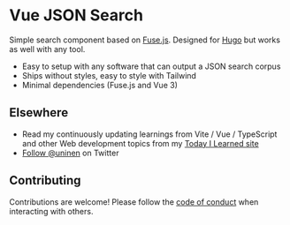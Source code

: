 # Vue JSON Search

Simple search component based on [Fuse.js](https://github.com/krisk/Fuse). Designed for [Hugo](https://github.com/gohugoio/hugo) but works as well with any tool.

- Easy to setup with any software that can output a JSON search corpus
- Ships without styles, easy to style with Tailwind
- Minimal dependencies (Fuse.js and Vue 3)

## Elsewhere

- Read my continuously updating learnings from Vite / Vue / TypeScript and other Web development topics from my [Today I Learned site](https://til.unessa.net/)
- [Follow @uninen](https://twitter.com/uninen) on Twitter

## Contributing

Contributions are welcome! Please follow the [code of conduct](https://www.contributor-covenant.org/version/2/0/code_of_conduct/) when interacting with others.